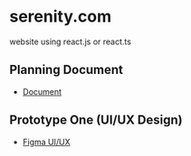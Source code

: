 # serenity.com
 website using react.js or react.ts

## Planning Document
* [Document](https://github.com/RyanTren/serenity.com/blob/main/PlanningDocument.md)

## Prototype One (UI/UX Design)
* [Figma UI/UX](https://www.figma.com/file/UNRPJy7A8X8zQRH4pmQwd0/Serenity-React-Website?type=design&node-id=0%3A1&mode=design&t=OyX1olDPS17ROohD-1)

